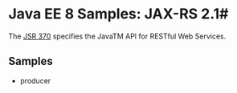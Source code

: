# Java EE 8 Samples: JAX-RS 2.1#

The [JSR 370](https://www.jcp.org/en/jsr/detail?id=370) specifies the JavaTM API for RESTful Web Services. 

## Samples ##

 - producer